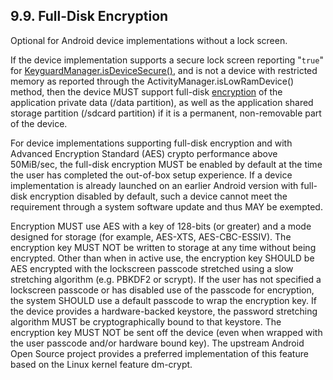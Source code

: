 ## 9.9\. Full-Disk Encryption

<div class="note">

Optional for Android device implementations without a lock screen.

</div>

If the device implementation supports a secure lock screen reporting "`true`"
for [KeyguardManager.isDeviceSecure()](http://developer.android.com/reference/android/app/KeyguardManager.html#isDeviceSecure()),
and is not a device with restricted memory as reported through the
ActivityManager.isLowRamDevice() method, then the device MUST support full-disk
[encryption](http://source.android.com/devices/tech/security/encryption/index.html)
of the application private data (/data partition), as well as the application
shared storage partition (/sdcard partition) if it is a permanent,
non-removable part of the device.

For device implementations supporting full-disk encryption and with Advanced
Encryption Standard (AES) crypto performance above 50MiB/sec, the full-disk
encryption MUST be enabled by default at the time the user has completed the
out-of-box setup experience. If a device implementation is already launched on
an earlier Android version with full-disk encryption disabled by default, such
a device cannot meet the requirement through a system software update and thus
MAY be exempted.

Encryption MUST use AES with a key of 128-bits (or greater) and a mode designed
for storage (for example, AES-XTS, AES-CBC-ESSIV). The encryption key MUST NOT
be written to storage at any time without being encrypted. Other than when in
active use, the encryption key SHOULD be AES encrypted with the lockscreen
passcode stretched using a slow stretching algorithm (e.g. PBKDF2 or scrypt).
If the user has not specified a lockscreen passcode or has disabled use of the
passcode for encryption, the system SHOULD use a default passcode to wrap the
encryption key. If the device provides a hardware-backed keystore, the password
stretching algorithm MUST be cryptographically bound to that keystore. The
encryption key MUST NOT be sent off the device (even when wrapped with the user
passcode and/or hardware bound key). The upstream Android Open Source project
provides a preferred implementation of this feature based on the Linux kernel
feature dm-crypt.

